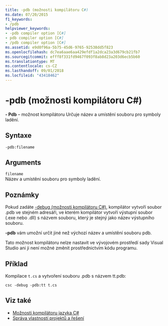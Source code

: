 ```yaml
---
title: -pdb (možnosti kompilátoru C#)
ms.date: 07/20/2015
f1_keywords:
- /pdb
helpviewer_keywords:
- -pdb compiler option [C#]
- pdb compiler option [C#]
- /pdb compiler option [C#]
ms.assetid: e9d0f96a-5b75-45d6-9765-92538dd5f823
ms.openlocfilehash: dc7ea6aae6aa429efdf1a2dca23a3d679cb21fb7
ms.sourcegitcommit: efff8f331fd9467f093f8ab8d23a203d6ecb5b60
ms.translationtype: MT
ms.contentlocale: cs-CZ
ms.lasthandoff: 09/01/2018
ms.locfileid: "43418462"
---
```

# <a name="-pdb-c-compiler-options"></a>-pdb (možnosti kompilátoru C#)
**- Pdb** – možnost kompilátoru Určuje název a umístění souboru pro symboly ladění.  
  
## <a name="syntax"></a>Syntaxe  
  
```console  
-pdb:filename  
```  
  
## <a name="arguments"></a>Arguments  
 `filename`  
 Název a umístění souboru pro symboly ladění.  
  
## <a name="remarks"></a>Poznámky  
 Pokud zadáte [-debug (možnosti kompilátoru C#)](../../../csharp/language-reference/compiler-options/debug-compiler-option.md), kompilátor vytvoří soubor .pdb ve stejném adresáři, ve kterém kompilátor vytvoří výstupní soubor (.exe nebo .dll) s názvem souboru, který je stejný jako název výstupního souboru.  
  
 **-pdb** vám umožní určit jiné než výchozí název a umístění souboru pdb.  
  
 Tato možnost kompilátoru nelze nastavit ve vývojovém prostředí sady Visual Studio ani ji není možné změnit prostřednictvím kódu programu.  
  
## <a name="example"></a>Příklad  
 Kompilace `t.cs` a vytvoření souboru .pdb s názvem tt.pdb:  
  
```console  
csc -debug -pdb:tt t.cs  
```  
  
## <a name="see-also"></a>Viz také  

- [Možnosti kompilátoru jazyka C#](../../../csharp/language-reference/compiler-options/index.md)  
- [Správa vlastností projektů a řešení](/visualstudio/ide/managing-project-and-solution-properties)
